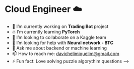 <h1> Cloud Engineer ☁️ </h1>

- 🔭 I’m currently working on <strong> Trading Bot </strong>  project
- 🔥 I’m currently learning <strong> PyTorch </strong> 
- 🦾 I’m looking to collaborate on a Kaggle team
- 🤔 I’m looking for help with <strong> Neural network - BTC </strong>
- 💬 Ask me about backend or machine learning
- 📫 How to reach me: davichelimiquelim@gmail.com
- ⚡ Fun fact: Love solving puzzle algorythim questions
-->
